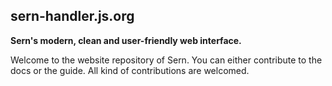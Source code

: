 ## sern-handler.js.org

**Sern's modern, clean and user-friendly web interface.**

Welcome to the website repository of Sern. You can either contribute to the docs or the guide. All kind of contributions are welcomed. 
